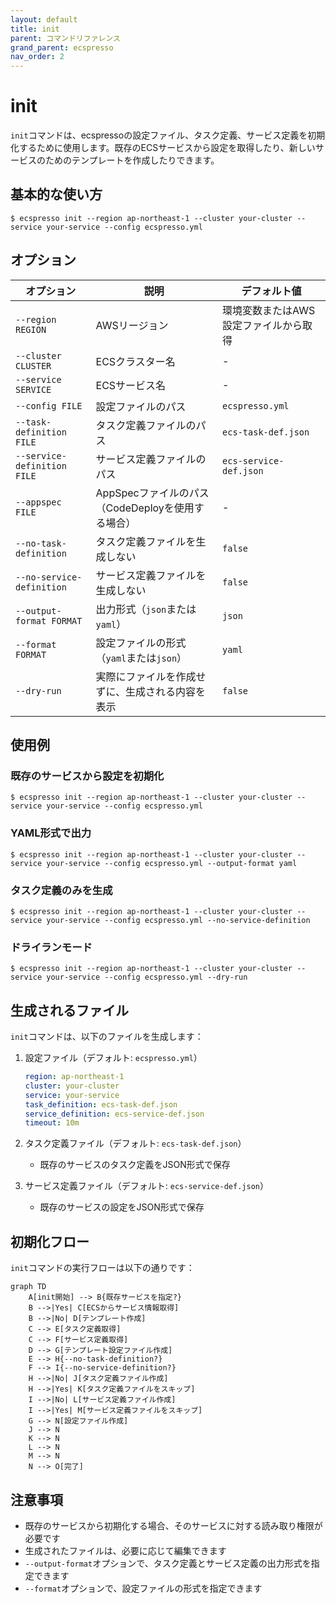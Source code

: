 ```yaml
---
layout: default
title: init
parent: コマンドリファレンス
grand_parent: ecspresso
nav_order: 2
---
```


# init

`init`コマンドは、ecspressoの設定ファイル、タスク定義、サービス定義を初期化するために使用します。既存のECSサービスから設定を取得したり、新しいサービスのためのテンプレートを作成したりできます。

## 基本的な使い方

```console
$ ecspresso init --region ap-northeast-1 --cluster your-cluster --service your-service --config ecspresso.yml
```

## オプション

| オプション | 説明 | デフォルト値 |
|------------|------|-------------|
| `--region REGION` | AWSリージョン | 環境変数またはAWS設定ファイルから取得 |
| `--cluster CLUSTER` | ECSクラスター名 | - |
| `--service SERVICE` | ECSサービス名 | - |
| `--config FILE` | 設定ファイルのパス | `ecspresso.yml` |
| `--task-definition FILE` | タスク定義ファイルのパス | `ecs-task-def.json` |
| `--service-definition FILE` | サービス定義ファイルのパス | `ecs-service-def.json` |
| `--appspec FILE` | AppSpecファイルのパス（CodeDeployを使用する場合） | - |
| `--no-task-definition` | タスク定義ファイルを生成しない | `false` |
| `--no-service-definition` | サービス定義ファイルを生成しない | `false` |
| `--output-format FORMAT` | 出力形式（`json`または`yaml`） | `json` |
| `--format FORMAT` | 設定ファイルの形式（`yaml`または`json`） | `yaml` |
| `--dry-run` | 実際にファイルを作成せずに、生成される内容を表示 | `false` |

## 使用例

### 既存のサービスから設定を初期化

```console
$ ecspresso init --region ap-northeast-1 --cluster your-cluster --service your-service --config ecspresso.yml
```

### YAML形式で出力

```console
$ ecspresso init --region ap-northeast-1 --cluster your-cluster --service your-service --config ecspresso.yml --output-format yaml
```

### タスク定義のみを生成

```console
$ ecspresso init --region ap-northeast-1 --cluster your-cluster --service your-service --config ecspresso.yml --no-service-definition
```

### ドライランモード

```console
$ ecspresso init --region ap-northeast-1 --cluster your-cluster --service your-service --config ecspresso.yml --dry-run
```

## 生成されるファイル

`init`コマンドは、以下のファイルを生成します：

1. 設定ファイル（デフォルト: `ecspresso.yml`）
   ```yaml
   region: ap-northeast-1
   cluster: your-cluster
   service: your-service
   task_definition: ecs-task-def.json
   service_definition: ecs-service-def.json
   timeout: 10m
   ```

2. タスク定義ファイル（デフォルト: `ecs-task-def.json`）
   - 既存のサービスのタスク定義をJSON形式で保存

3. サービス定義ファイル（デフォルト: `ecs-service-def.json`）
   - 既存のサービスの設定をJSON形式で保存

## 初期化フロー

`init`コマンドの実行フローは以下の通りです：

```mermaid
graph TD
    A[init開始] --> B{既存サービスを指定?}
    B -->|Yes| C[ECSからサービス情報取得]
    B -->|No| D[テンプレート作成]
    C --> E[タスク定義取得]
    C --> F[サービス定義取得]
    D --> G[テンプレート設定ファイル作成]
    E --> H{--no-task-definition?}
    F --> I{--no-service-definition?}
    H -->|No| J[タスク定義ファイル作成]
    H -->|Yes| K[タスク定義ファイルをスキップ]
    I -->|No| L[サービス定義ファイル作成]
    I -->|Yes| M[サービス定義ファイルをスキップ]
    G --> N[設定ファイル作成]
    J --> N
    K --> N
    L --> N
    M --> N
    N --> O[完了]
```

## 注意事項

- 既存のサービスから初期化する場合、そのサービスに対する読み取り権限が必要です
- 生成されたファイルは、必要に応じて編集できます
- `--output-format`オプションで、タスク定義とサービス定義の出力形式を指定できます
- `--format`オプションで、設定ファイルの形式を指定できます
